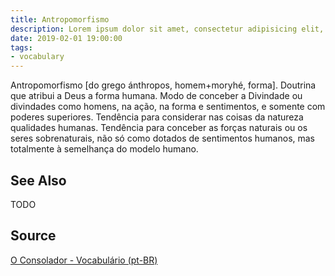 ```yaml
---
title: Antropomorfismo
description: Lorem ipsum dolor sit amet, consectetur adipisicing elit, sed do eiusmod tempor incididunt ut labore et dolore magna aliqua.  TODO
date: 2019-02-01 19:00:00
tags:
- vocabulary
---
```


Antropomorfismo [do grego ánthropos, homem+moryhé, forma]. Doutrina que atribui a Deus a forma humana. Modo de conceber a Divindade ou divindades como homens, na ação, na forma e sentimentos, e somente com poderes superiores. Tendência para considerar nas coisas da natureza qualidades humanas. Tendência para conceber as forças naturais ou os seres sobrenaturais, não só como dotados de sentimentos humanos, mas totalmente à semelhança do modelo humano.

## See Also
TODO

## Source
[O Consolador - Vocabulário (pt-BR)](http://www.oconsolador.com.br/linkfixo/vocabulario/principal.html)
